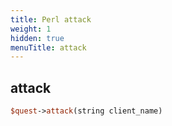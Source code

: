 ```yaml
---
title: Perl attack
weight: 1
hidden: true
menuTitle: attack
---
```

## attack
```perl
$quest->attack(string client_name)
```
